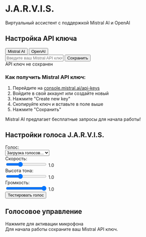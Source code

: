 <html lang="ru">
<head>
    <meta charset="UTF-8">
    <meta http-equiv="X-UA-Compatible" content="IE=edge">
    <meta name="viewport" content="width=device-width, initial-scale=1.0">
    <title>JARVIS - Виртуальный Ассистент</title>
    <link rel="stylesheet" href="style.css">
    <link rel="stylesheet" href="https://cdnjs.cloudflare.com/ajax/libs/font-awesome/5.15.3/css/all.min.css">
    <style>
        .chat-container::-webkit-scrollbar {width: 8px;}
        .chat-container::-webkit-scrollbar-track {background: rgba(0,0,0,0.3); border-radius: 10px;}
        .chat-container::-webkit-scrollbar-thumb {background: #00bcd4; border-radius: 10px;}
        .chat-container::-webkit-scrollbar-thumb:hover {background: #0097a7;}
    </style>
</head>
<body>
    <div class="container">
        <div class="header">
            <h1>J.A.R.V.I.S.</h1>
            <p>Виртуальный ассистент с поддержкой Mistral AI и OpenAI</p>
        </div>
        <div class="main-content">
            <div class="api-section">
                <h2><i class="fas fa-key"></i> Настройка API ключа</h2>
                <div class="provider-selector">
                    <button class="provider-btn active" id="mistralBtn">Mistral AI</button>
                    <button class="provider-btn" id="openaiBtn">OpenAI</button>
                </div>
                <div class="api-input-container">
                    <input type="password" class="api-key-input" id="apiKeyInput" placeholder="Введите ваш Mistral API ключ">
                    <button class="btn" id="saveApiKey">Сохранить</button>
                </div>
                <div class="status" id="apiKeyStatus">API ключ не сохранен</div>
                <div class="instructions">
                    <h3>Как получить Mistral API ключ:</h3>
                    <ol>
                        <li>Перейдите на <a href="https://console.mistral.ai/api-keys/" target="_blank">console.mistral.ai/api-keys</a></li>
                        <li>Войдите в свой аккаунт или создайте новый</li>
                        <li>Нажмите "Create new key"</li>
                        <li>Скопируйте ключ и вставьте в поле выше</li>
                        <li>Нажмите "Сохранить"</li>
                    </ol>
                    <p>Mistral AI предлагает бесплатные запросы для начала работы!</p>
                </div>
            </div>
            <div class="voice-settings">
                <h2><i class="fas fa-robot"></i> Настройки голоса J.A.R.V.I.S.</h2>
                <div class="settings-grid">
                    <div class="settings-label">Голос:</div>
                    <div class="settings-control">
                        <select id="voiceSelect">
                            <option value="">Загрузка голосов...</option>
                        </select>
                    </div>
                    <div class="settings-label">Скорость:</div>
                    <div class="settings-control">
                        <input type="range" id="rateInput" min="0.5" max="2" step="0.1" value="1">
                        <span class="value-display" id="rateValue">1.0</span>
                    </div>
                    <div class="settings-label">Высота тона:</div>
                    <div class="settings-control">
                        <input type="range" id="pitchInput" min="0.5" max="2" step="0.1" value="1">
                        <span class="value-display" id="pitchValue">1.0</span>
                    </div>
                    <div class="settings-label">Громкость:</div>
                    <div class="settings-control">
                        <input type="range" id="volumeInput" min="0" max="1" step="0.1" value="1">
                        <span class="value-display" id="volumeValue">1.0</span>
                    </div>
                </div>
                <button class="btn test-btn" id="testVoiceBtn">Тестировать голос</button>
            </div>
            <div class="voice-section">
                <h2>Голосовое управление</h2>
                <div class="voice-btn" id="voiceButton">
                    <i class="fas fa-microphone"></i>
                </div>
                <div class="voice-status" id="voiceStatus">Нажмите для активации микрофона</div>
                <div class="error" id="voiceError"></div>
            </div>
            <div class="chat-container" id="chatContainer">
                <div class="message jarvis-message">
                    <div class="message-text">Для начала работы сохраните ваш Mistral API ключ.</div>
                </div>
            </div>
        </div>
    </div>
    <script src="app.js"></script>
    <script>
        // Плавный автоскролл вниз при новых сообщениях
        function smoothScrollToBottom(container) {
            container.scrollTo({ top: container.scrollHeight, behavior: 'smooth' });
        }
        const chatContainer = document.getElementById('chatContainer');
        const observer = new MutationObserver(() => smoothScrollToBottom(chatContainer));
        observer.observe(chatContainer, { childList: true });
        // Дополнение: проверка API ключа после сохранения
        async function validateApiKey(provider, key) {
            try {
                const url = provider === 'mistral' ?
                    'https://api.mistral.ai/v1/models' :
                    'https://api.openai.com/v1/models';
                const res = await fetch(url, {
                    headers: { 'Authorization': `Bearer ${key}` }
                });
                return res.ok;
            } catch (e) {
                return false;
            }
        }
        document.getElementById('saveApiKey').addEventListener('click', async () => {
            const provider = localStorage.getItem('aiProvider') || 'mistral';
            const key = document.getElementById('apiKeyInput').value.trim();
            if (!key) return;
            const valid = await validateApiKey(provider, key);
            if (!valid) {
                document.getElementById('apiKeyStatus').textContent = 'API ключ недействителен!';
                document.getElementById('apiKeyStatus').style.color = '#f44336';
            } else {
                document.getElementById('apiKeyStatus').textContent = 'API ключ подтвержден!';
                document.getElementById('apiKeyStatus').style.color = '#4caf50';
            }
        });
    </script>
</body>
</html>
